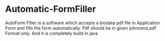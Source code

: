 # Automatic-FormFiller
AutoForm FIller is a software which accepts a biodata pdf file in Application Form and fills the form automatically. Pdf should be in given johncena.pdf Format only.
And it is completely build in java
